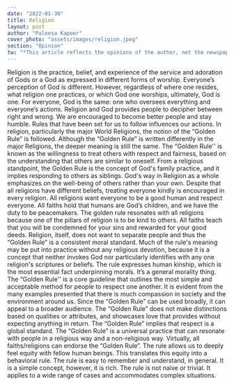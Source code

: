 ```yaml
---
date: "2022-01-30"
title: Religion
layout: post
author: "Paleesa Kapoor"
cover_photo: "assets/images/religion.jpeg"
section: "Opinion"
tw: "*This article reflects the opinions of the author, not the newspaper"
---
```


Religion is the practice, belief, and experience of the service and adoration of Gods or a God as expressed in different forms of worship. Everyone’s perception of God is different. However, regardless of where one resides, what religion one practices, or which God one worships, ultimately, God is one. For everyone, God is the same: one who oversees everything and everyone’s actions. Religion and God provides people to decipher between right and wrong. We are encouraged to become better people and stay humble. Rules that have been set for us to follow influences our actions. In religion, particularly the major World Religions, the notion of the “Golden Rule” is followed. Although the “Golden Rule” is written differently in the major Religions, the deeper meaning is still the same. The “Golden Rule'' is known as the willingness to treat others with respect and fairness, based on the understanding that others are similar to oneself. From a religious standpoint, the Golden Rule is the concept of God's family practice, and it implies responding to others as siblings. God's way in Religion as a whole emphasizes on the well-being of others rather than your own. Despite that all religions have different beliefs, treating everyone kindly is encouraged in every religion. All religions want everyone to be a good human and respect everyone. All faiths hold that humans are God’s children, and we have the duty to be peacemakers. The golden rule resonates with all religions because one of the pillars of religion is to be kind to others. All faiths teach that you will be condemned for your sins and rewarded for your good deeds. Religion, itself, does not want to separate people and thus the “Golden Rule” is a consistent moral standard. Much of the rule's meaning may be put into practice without any religious devotion, because it is a concept that neither invokes God nor particularly identifies with any one religion's scriptures or beliefs. The rule expresses human kinship, which is the most essential fact underpinning morals. It’s a general morality thing. The “Golden Rule'' is a core guideline that outlines the most simple and acceptable method for people to respect one another. It is evident from the many examples presented that there is much compassion in society and the environment around us. Since the “Golden Rule” can be used broadly, it can appeal to a broader audience. The “Golden Rule” does not make distinctions based on qualities or attributes, and showcases love that provides without expecting anything in return. The “Golden Rule” implies that respect is a global standard. The “Golden Rule” is a universal practice that can resonate with people in a religious way and a non-religious way. Virtually, all faiths/religions can endorse the “Golden Rule”. The rule allows us to deeply feel equity with fellow human beings. This translates this equity into a behavioral rule. The rule is easy to remember and understand, in general. It is a simple concept, however, it is rich. The rule is not naive or trivial. It applies to a wide range of cases and accommodates complex situations.
